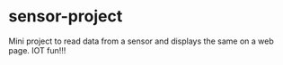 # sensor-project
Mini project to read data from a sensor and displays the same on a web page. IOT fun!!!
